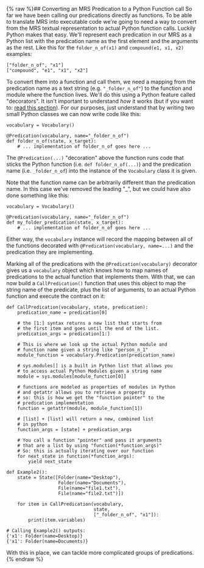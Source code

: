{% raw %}## Converting an MRS Predication to a Python Function call
So far we have been calling our predications directly as functions. To be able to translate MRS into executable code we're going to need a way to convert from the MRS textual representation to actual Python function calls. Luckily Python makes that easy. We'll represent each predication in our MRS as a Python list with the predication name as the first element and the arguments as the rest. Like this for the `folder_n_of(x1)` and `compound(e1, x1, x2)` examples:
```
["folder_n_of", "x1"]
["compound", "e1", "x1", "x2"]
```
To convert them into a function and call them, we need a mapping from the predication name as a text string (e.g. `"_folder_n_of"`) to the function and module where the function lives. We'll do this using a Python feature called "decorators". It isn't important to understand *how* it works (but if you want to: [read this section](../MRSPythonDecorators)). For our purposes, just understand that by writing two small Python classes we can now write code like this:
```
vocabulary = Vocabulary()

@Predication(vocabulary, name="_folder_n_of")
def folder_n_of(state, x_target):
    # ... implementation of folder_n_of goes here ...
```

The `@Predication(...)` "decoration" above the function runs code that sticks the Python function (i.e. `def folder_n_of(...)`) and the predication name (i.e. `_folder_n_of`) into the instance of the `Vocabulary` class it is given. 

Note that the function name can be arbitrarily different than the predication name. In this case we've removed the leading "_", but we could have also done something like this:

```
vocabulary = Vocabulary()

@Predication(vocabulary, name="_folder_n_of")
def my_folder_predication(state, x_target):
    # ... implementation of folder_n_of goes here ...
```

Either way, the `vocabulary` instance will record the mapping between all of the functions decorated with `@Predication(vocabulary, name=...)` and the predication they are implementing.

Marking all of the predications with the `@Predication(vocabulary)` decorator gives us a `vocabulary` object which knows how to map names of predications to the actual function that implements them. With that, we can now build a `CallPredication()` function that uses this object to map the string name of the predicate, plus the list of arguments, to an actual Python function and execute the contract on it:

```
def CallPredication(vocabulary, state, predication):
    predication_name = predication[0]

    # the [1:] syntax returns a new list that starts from
    # the first item and goes until the end of the list.
    predication_args = predication[1:]

    # This is where we look up the actual Python module and 
    # function name given a string like "person_n_1"
    module_function = vocabulary.Predication(predication_name)

    # sys.modules[] is a built in Python list that allows you
    # to access actual Python Modules given a string name
    module = sys.modules[module_function[0]]

    # functions are modeled as properties of modules in Python
    # and getattr allows you to retrieve a property
    # so: this is how we get the "function pointer" to the
    # predication implementation
    function = getattr(module, module_function[1])

    # [list] + [list] will return a new, combined list
    # in python
    function_args = [state] + predication_args

    # You call a function "pointer" and pass it arguments
    # that are a list by using "function(*function_args)"
    # So: this is actually iterating over our function 
    for next_state in function(*function_args):
        yield next_state

def Example2():
    state = State([Folder(name="Desktop"),
                   Folder(name="Documents"),
                   File(name="file1.txt"),
                   File(name="file2.txt")])

    for item in CallPredication(vocabulary,
                                state,
                                ["_folder_n_of", "x1"]):
        print(item.variables)

# Calling Example2() outputs:
{'x1': Folder(name=Desktop)}
{'x1': Folder(name=Documents)}
```

With this in place, we can tackle more complicated groups of predications.
<update date omitted for speed>{% endraw %}